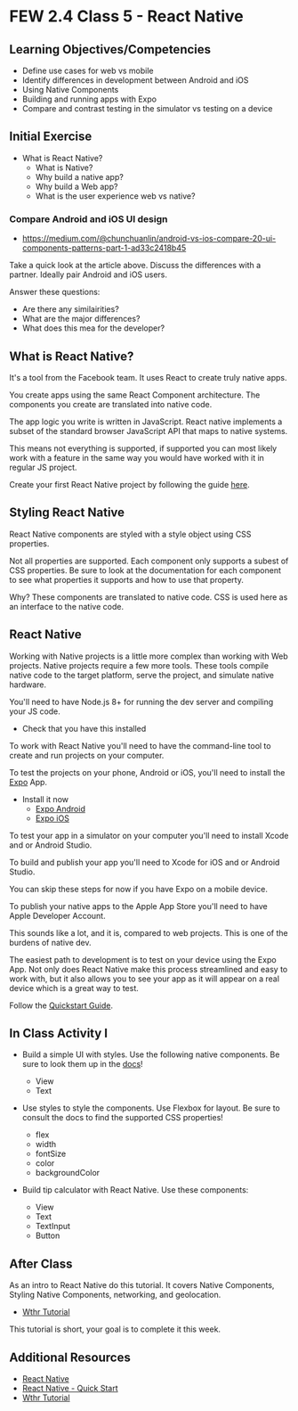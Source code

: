 # FEW 2.4 Class 5 - React Native

## Learning Objectives/Competencies

- Define use cases for web vs mobile 
- Identify differences in development between Android and iOS
- Using Native Components
- Building and running apps with Expo
- Compare and contrast testing in the simulator vs testing on a device

## Initial Exercise

- What is React Native?
    - What is Native?
    - Why build a native app?
    - Why build a Web app?
    - What is the user experience web vs native?
		
### Compare Android and iOS UI design

- https://medium.com/@chunchuanlin/android-vs-ios-compare-20-ui-components-patterns-part-1-ad33c2418b45

Take a quick look at the article above. Discuss the differences with a partner. Ideally pair Android and iOS users. 

Answer these questions: 

- Are there any similairities? 
- What are the major differences? 
- What does this mea for the developer? 

## What is React Native? 

It's a tool from the Facebook team. It uses React to create truly native apps. 

You create apps using the same React Component architecture. The components you create are translated into native code. 

The app logic you write is written in JavaScript. React native implements a subset of the standard browser JavaScript API that maps to native systems. 

This means not everything is supported, if supported you can most likely work with a feature in the same way you would have worked with it in regular JS project. 

Create your first React Native project by following the guide [here](https://facebook.github.io/react-native/docs/getting-started). 

## Styling React Native 

React Native components are styled with a style object using CSS properties. 

Not all properties are supported. Each component only supports a subest of CSS properties. Be sure to look at the documentation for each component to see what properties it supports and how to use that property. 

Why? These components are translated to native code. CSS is used here as an interface to the native code. 

## React Native 

Working with Native projects is a little more complex than working with Web projects. Native projects require a few more tools. These tools compile native code to the target platform, serve the project, and simulate native hardware. 

You'll need to have Node.js 8+ for running the dev server and compiling your JS code. 

- Check that you have this installed

To work with React Native you'll need to have the command-line tool to create and run projects on your computer. 

To test the projects on your phone, Android or iOS, you'll need to install the [Expo](https://expo.io/learn) App. 

- Install it now
	- [Expo Android](https://play.google.com/store/apps/details?id=host.exp.exponent&referrer=www)
	- [Expo iOS](https://itunes.apple.com/app/apple-store/id982107779)

To test your app in a simulator on your computer you'll need to install Xcode and or Android Studio. 

To build and publish your app you'll need to Xcode for iOS and or Android Studio. 

You can skip these steps for now if you have Expo on a mobile device. 

To publish your native apps to the Apple App Store you'll need to have Apple Developer Account. 

This sounds like a lot, and it is, compared to web projects. This is one of the burdens of native dev. 

The easiest path to development is to test on your device using the Expo App. Not only does React Native make this process streamlined and easy to work with, but it also allows you to see your app as it will appear on a real device which is a great way to test. 

Follow the [Quickstart Guide](https://facebook.github.io/react-native/docs/getting-started). 

## In Class Activity I

- Build a simple UI with styles. Use the following native components. Be sure to look them up in the [docs](https://facebook.github.io/react-native/docs/getting-started)!
	- View
	- Text
- Use styles to style the components. Use Flexbox for layout. Be sure to consult the docs to find the supported CSS properties!
	- flex
	- width
	- fontSize
	- color
	- backgroundColor

- Build tip calculator with React Native. Use these components: 
	- View 
	- Text
	- TextInput
	- Button

## After Class

As an intro to React Native do this tutorial. It covers Native Components, Styling Native Components, networking, and geolocation.

- [Wthr Tutorial](https://www.makeschool.com/academy/track/standalone/wthr-native-tutorial-mvs/getting-started)

This tutorial is short, your goal is to complete it this week. 

## Additional Resources

- [React Native](https://facebook.github.io/react-native/)
- [React Native - Quick Start](https://facebook.github.io/react-native/docs/getting-started.html)
- [Wthr Tutorial](https://github.com/MakeSchool-Tutorials/FEW-2.4-Wthr-Native-Tutorial)
